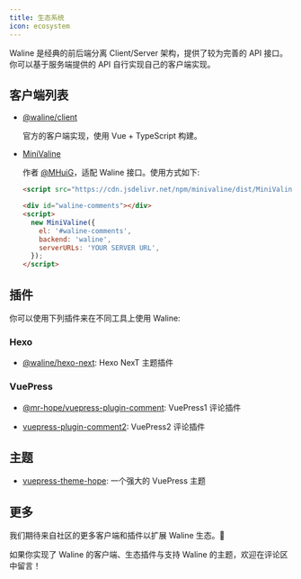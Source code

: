 ```yaml
---
title: 生态系统
icon: ecosystem
---
```


Waline 是经典的前后端分离 Client/Server 架构，提供了较为完善的 API 接口。你可以基于服务端提供的 API 自行实现自己的客户端实现。

## 客户端列表

- [@waline/client](https://npmjs.com/@waline/client)

  官方的客户端实现，使用 Vue + TypeScript 构建。

- [MiniValine](https://github.com/MiniValine/MiniValine)

  作者 [@MHuiG](https://github.com/MHuiG)，适配 Waline 接口。使用方式如下:

  ```html
  <script src="https://cdn.jsdelivr.net/npm/minivaline/dist/MiniValine.min.js"></script>

  <div id="waline-comments"></div>
  <script>
    new MiniValine({
      el: '#waline-comments',
      backend: 'waline',
      serverURLs: 'YOUR SERVER URL',
    });
  </script>
  ```

## 插件

你可以使用下列插件来在不同工具上使用 Waline:

### Hexo

- [@waline/hexo-next](https://npmjs.com/@waline/hexo-next): Hexo NexT 主题插件

### VuePress

- [@mr-hope/vuepress-plugin-comment](https://vuepress-theme-hope.github.io/comment/zh/): VuePress1 评论插件

- [vuepress-plugin-comment2](https://vuepress-theme-hope.github.io/v2/comment/zh/): VuePress2 评论插件

## 主题

- [vuepress-theme-hope](https://vuepress-theme-hope.github.io/zh/): 一个强大的 VuePress 主题

## 更多

我们期待来自社区的更多客户端和插件以扩展 Waline 生态。:tada:

如果你实现了 Waline 的客户端、生态插件与支持 Waline 的主题，欢迎在评论区中留言！
